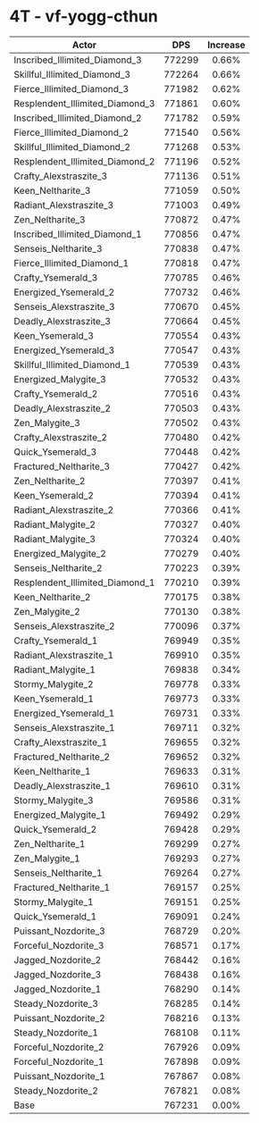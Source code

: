 # 4T - vf-yogg-cthun
| Actor | DPS | Increase |
|---|:---:|:---:|
|Inscribed_Illimited_Diamond_3|772299|0.66%|
|Skillful_Illimited_Diamond_3|772264|0.66%|
|Fierce_Illimited_Diamond_3|771982|0.62%|
|Resplendent_Illimited_Diamond_3|771861|0.60%|
|Inscribed_Illimited_Diamond_2|771782|0.59%|
|Fierce_Illimited_Diamond_2|771540|0.56%|
|Skillful_Illimited_Diamond_2|771268|0.53%|
|Resplendent_Illimited_Diamond_2|771196|0.52%|
|Crafty_Alexstraszite_3|771136|0.51%|
|Keen_Neltharite_3|771059|0.50%|
|Radiant_Alexstraszite_3|771003|0.49%|
|Zen_Neltharite_3|770872|0.47%|
|Inscribed_Illimited_Diamond_1|770856|0.47%|
|Senseis_Neltharite_3|770838|0.47%|
|Fierce_Illimited_Diamond_1|770818|0.47%|
|Crafty_Ysemerald_3|770785|0.46%|
|Energized_Ysemerald_2|770732|0.46%|
|Senseis_Alexstraszite_3|770670|0.45%|
|Deadly_Alexstraszite_3|770664|0.45%|
|Keen_Ysemerald_3|770554|0.43%|
|Energized_Ysemerald_3|770547|0.43%|
|Skillful_Illimited_Diamond_1|770539|0.43%|
|Energized_Malygite_3|770532|0.43%|
|Crafty_Ysemerald_2|770516|0.43%|
|Deadly_Alexstraszite_2|770503|0.43%|
|Zen_Malygite_3|770502|0.43%|
|Crafty_Alexstraszite_2|770480|0.42%|
|Quick_Ysemerald_3|770448|0.42%|
|Fractured_Neltharite_3|770427|0.42%|
|Zen_Neltharite_2|770397|0.41%|
|Keen_Ysemerald_2|770394|0.41%|
|Radiant_Alexstraszite_2|770366|0.41%|
|Radiant_Malygite_2|770327|0.40%|
|Radiant_Malygite_3|770324|0.40%|
|Energized_Malygite_2|770279|0.40%|
|Senseis_Neltharite_2|770223|0.39%|
|Resplendent_Illimited_Diamond_1|770210|0.39%|
|Keen_Neltharite_2|770175|0.38%|
|Zen_Malygite_2|770130|0.38%|
|Senseis_Alexstraszite_2|770096|0.37%|
|Crafty_Ysemerald_1|769949|0.35%|
|Radiant_Alexstraszite_1|769910|0.35%|
|Radiant_Malygite_1|769838|0.34%|
|Stormy_Malygite_2|769778|0.33%|
|Keen_Ysemerald_1|769773|0.33%|
|Energized_Ysemerald_1|769731|0.33%|
|Senseis_Alexstraszite_1|769711|0.32%|
|Crafty_Alexstraszite_1|769655|0.32%|
|Fractured_Neltharite_2|769652|0.32%|
|Keen_Neltharite_1|769633|0.31%|
|Deadly_Alexstraszite_1|769610|0.31%|
|Stormy_Malygite_3|769586|0.31%|
|Energized_Malygite_1|769492|0.29%|
|Quick_Ysemerald_2|769428|0.29%|
|Zen_Neltharite_1|769299|0.27%|
|Zen_Malygite_1|769293|0.27%|
|Senseis_Neltharite_1|769264|0.27%|
|Fractured_Neltharite_1|769157|0.25%|
|Stormy_Malygite_1|769151|0.25%|
|Quick_Ysemerald_1|769091|0.24%|
|Puissant_Nozdorite_3|768729|0.20%|
|Forceful_Nozdorite_3|768571|0.17%|
|Jagged_Nozdorite_2|768442|0.16%|
|Jagged_Nozdorite_3|768438|0.16%|
|Jagged_Nozdorite_1|768290|0.14%|
|Steady_Nozdorite_3|768285|0.14%|
|Puissant_Nozdorite_2|768216|0.13%|
|Steady_Nozdorite_1|768108|0.11%|
|Forceful_Nozdorite_2|767926|0.09%|
|Forceful_Nozdorite_1|767898|0.09%|
|Puissant_Nozdorite_1|767867|0.08%|
|Steady_Nozdorite_2|767821|0.08%|
|Base|767231|0.00%|
